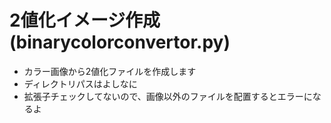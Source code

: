 # 2値化イメージ作成(binarycolorconvertor.py)

- カラー画像から2値化ファイルを作成します
- ディレクトリパスはよしなに
- 拡張子チェックしてないので、画像以外のファイルを配置するとエラーになるよ
